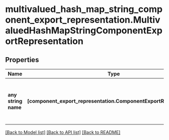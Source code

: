 # multivalued_hash_map_string_component_export_representation.MultivaluedHashMapStringComponentExportRepresentation

## Properties
Name | Type | Description | Notes
------------ | ------------- | ------------- | -------------
**any string name** | **[component_export_representation.ComponentExportRepresentation]** | any string name can be used but the value must be the correct type | [optional]

[[Back to Model list]](../README.md#documentation-for-models) [[Back to API list]](../README.md#documentation-for-api-endpoints) [[Back to README]](../README.md)


